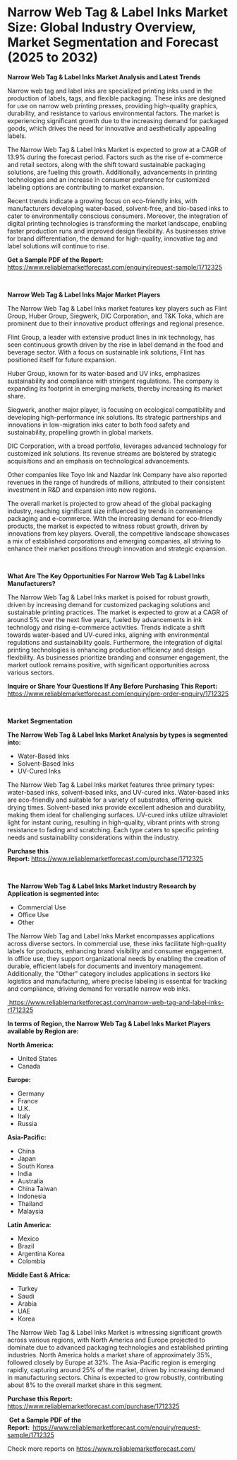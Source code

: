 <p><h1>Narrow Web Tag & Label Inks Market Size: Global Industry Overview, Market Segmentation and Forecast (2025 to 2032)</h1></p><p><strong>Narrow Web Tag & Label Inks Market Analysis and Latest Trends</strong></p>
<p><p>Narrow web tag and label inks are specialized printing inks used in the production of labels, tags, and flexible packaging. These inks are designed for use on narrow web printing presses, providing high-quality graphics, durability, and resistance to various environmental factors. The market is experiencing significant growth due to the increasing demand for packaged goods, which drives the need for innovative and aesthetically appealing labels.</p><p>The Narrow Web Tag & Label Inks Market is expected to grow at a CAGR of 13.9% during the forecast period. Factors such as the rise of e-commerce and retail sectors, along with the shift toward sustainable packaging solutions, are fueling this growth. Additionally, advancements in printing technologies and an increase in consumer preference for customized labeling options are contributing to market expansion. </p><p>Recent trends indicate a growing focus on eco-friendly inks, with manufacturers developing water-based, solvent-free, and bio-based inks to cater to environmentally conscious consumers. Moreover, the integration of digital printing technologies is transforming the market landscape, enabling faster production runs and improved design flexibility. As businesses strive for brand differentiation, the demand for high-quality, innovative tag and label solutions will continue to rise.</p></p>
<p><strong>Get a Sample PDF of the Report:&nbsp;</strong> <a href="https://www.reliablemarketforecast.com/enquiry/request-sample/1712325?utm_campaign=1890&utm_medium=2&utm_source=Github&utm_content=ia&utm_term=11012025&utm_id=narrow-web-tag-label-inks">https://www.reliablemarketforecast.com/enquiry/request-sample/1712325</a></p>
<p>&nbsp;</p>
<p><strong>Narrow Web Tag & Label Inks Major Market Players</strong></p>
<p><p>The Narrow Web Tag & Label Inks market features key players such as Flint Group, Huber Group, Siegwerk, DIC Corporation, and T&K Toka, which are prominent due to their innovative product offerings and regional presence. </p><p>Flint Group, a leader with extensive product lines in ink technology, has seen continuous growth driven by the rise in label demand in the food and beverage sector. With a focus on sustainable ink solutions, Flint has positioned itself for future expansion.</p><p>Huber Group, known for its water-based and UV inks, emphasizes sustainability and compliance with stringent regulations. The company is expanding its footprint in emerging markets, thereby increasing its market share.</p><p>Siegwerk, another major player, is focusing on ecological compatibility and developing high-performance ink solutions. Its strategic partnerships and innovations in low-migration inks cater to both food safety and sustainability, propelling growth in global markets.</p><p>DIC Corporation, with a broad portfolio, leverages advanced technology for customized ink solutions. Its revenue streams are bolstered by strategic acquisitions and an emphasis on technological advancements.</p><p>Other companies like Toyo Ink and Nazdar Ink Company have also reported revenues in the range of hundreds of millions, attributed to their consistent investment in R&D and expansion into new regions.</p><p>The overall market is projected to grow ahead of the global packaging industry, reaching significant size influenced by trends in convenience packaging and e-commerce. With the increasing demand for eco-friendly products, the market is expected to witness robust growth, driven by innovations from key players. Overall, the competitive landscape showcases a mix of established corporations and emerging companies, all striving to enhance their market positions through innovation and strategic expansion.</p></p>
<p>&nbsp;</p>
<p><strong>What Are The Key Opportunities For Narrow Web Tag & Label Inks Manufacturers?</strong></p>
<p><p>The Narrow Web Tag & Label Inks market is poised for robust growth, driven by increasing demand for customized packaging solutions and sustainable printing practices. The market is expected to grow at a CAGR of around 5% over the next five years, fueled by advancements in ink technology and rising e-commerce activities. Trends indicate a shift towards water-based and UV-cured inks, aligning with environmental regulations and sustainability goals. Furthermore, the integration of digital printing technologies is enhancing production efficiency and design flexibility. As businesses prioritize branding and consumer engagement, the market outlook remains positive, with significant opportunities across various sectors.</p></p>
<p><strong>Inquire or Share Your Questions If Any Before Purchasing This Report:</strong> <a href="https://www.reliablemarketforecast.com/enquiry/pre-order-enquiry/1712325?utm_campaign=1890&utm_medium=2&utm_source=Github&utm_content=ia&utm_term=11012025&utm_id=narrow-web-tag-label-inks">https://www.reliablemarketforecast.com/enquiry/pre-order-enquiry/1712325</a></p>
<p>&nbsp;</p>
<p><strong>Market Segmentation</strong></p>
<p><strong>The Narrow Web Tag & Label Inks Market Analysis by types is segmented into:</strong></p>
<p><ul><li>Water-Based Inks</li><li>Solvent-Based Inks</li><li>UV-Cured Inks</li></ul></p>
<p><p>The Narrow Web Tag & Label Inks market features three primary types: water-based inks, solvent-based inks, and UV-cured inks. Water-based inks are eco-friendly and suitable for a variety of substrates, offering quick drying times. Solvent-based inks provide excellent adhesion and durability, making them ideal for challenging surfaces. UV-cured inks utilize ultraviolet light for instant curing, resulting in high-quality, vibrant prints with strong resistance to fading and scratching. Each type caters to specific printing needs and sustainability considerations within the industry.</p></p>
<p><strong>Purchase this Report:&nbsp;</strong><a href="https://www.reliablemarketforecast.com/purchase/1712325?utm_campaign=1890&utm_medium=2&utm_source=Github&utm_content=ia&utm_term=11012025&utm_id=narrow-web-tag-label-inks">https://www.reliablemarketforecast.com/purchase/1712325</a></p>
<p>&nbsp;</p>
<p><strong>The Narrow Web Tag & Label Inks Market Industry Research by Application is segmented into:</strong></p>
<p><ul><li>Commercial Use</li><li>Office Use</li><li>Other</li></ul></p>
<p><p>The Narrow Web Tag and Label Inks Market encompasses applications across diverse sectors. In commercial use, these inks facilitate high-quality labels for products, enhancing brand visibility and consumer engagement. In office use, they support organizational needs by enabling the creation of durable, efficient labels for documents and inventory management. Additionally, the "Other" category includes applications in sectors like logistics and manufacturing, where precise labeling is essential for tracking and compliance, driving demand for versatile narrow web inks.</p></p>
<p><a href="https://www.reliablemarketforecast.com/narrow-web-tag-and-label-inks-r1712325?utm_campaign=1890&utm_medium=2&utm_source=Github&utm_content=ia&utm_term=11012025&utm_id=narrow-web-tag-label-inks">&nbsp;https://www.reliablemarketforecast.com/narrow-web-tag-and-label-inks-r1712325</a></p>
<p><strong>In terms of Region, the Narrow Web Tag & Label Inks Market Players available by Region are:</strong></p>
<p>
    <p> <strong> North America: </strong>
        <ul>
            <li>United States</li>
            <li>Canada</li>
        </ul>
        </p> 
    <p> <strong> Europe: </strong>
        <ul>
            <li>Germany</li>
            <li>France</li>
            <li>U.K.</li>
            <li>Italy</li>
            <li>Russia</li>
        </ul>
        </p> 
    <p> <strong> Asia-Pacific: </strong>
        <ul>
            <li>China</li>
            <li>Japan</li>
            <li>South Korea</li>
            <li>India</li>
            <li>Australia</li>
            <li>China Taiwan</li>
            <li>Indonesia</li>
            <li>Thailand</li>
            <li>Malaysia</li>
        </ul>
        </p> 
    <p> <strong> Latin America: </strong>
        <ul>
            <li>Mexico</li>
            <li>Brazil</li>
            <li>Argentina Korea</li>
            <li>Colombia</li>
        </ul>
        </p> 
    <p> <strong> Middle East & Africa: </strong>
        <ul>
            <li>Turkey</li>
            <li>Saudi</li>
            <li>Arabia</li>
            <li>UAE</li>
            <li>Korea</li>
        </ul>
    </p>
    </p>
<p><p>The Narrow Web Tag & Label Inks Market is witnessing significant growth across various regions, with North America and Europe projected to dominate due to advanced packaging technologies and established printing industries. North America holds a market share of approximately 35%, followed closely by Europe at 32%. The Asia-Pacific region is emerging rapidly, capturing around 25% of the market, driven by increasing demand in manufacturing sectors. China is expected to grow robustly, contributing about 8% to the overall market share in this segment.</p></p>
<p><strong>Purchase this Report: </strong><a href="https://www.reliablemarketforecast.com/purchase/1712325?utm_campaign=1890&utm_medium=2&utm_source=Github&utm_content=ia&utm_term=11012025&utm_id=narrow-web-tag-label-inks">https://www.reliablemarketforecast.com/purchase/1712325</a></p>
<p>&nbsp;<strong>Get a Sample PDF of the Report:&nbsp;&nbsp;</strong><a href="https://www.reliablemarketforecast.com/enquiry/request-sample/1712325?utm_campaign=1890&utm_medium=2&utm_source=Github&utm_content=ia&utm_term=11012025&utm_id=narrow-web-tag-label-inks">https://www.reliablemarketforecast.com/enquiry/request-sample/1712325</a></p>
<p><strong></strong></p>
<p>Check more reports on <a href="https://www.reliablemarketforecast.com/?utm_campaign=1890&utm_medium=2&utm_source=Github&utm_content=ia&utm_term=11012025&utm_id=narrow-web-tag-label-inks">https://www.reliablemarketforecast.com/</a></p>